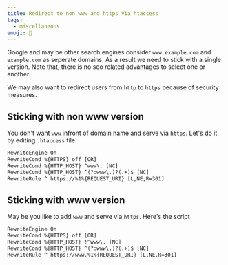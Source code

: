 ```yaml
---
title: Redirect to non www and https via htaccess
tags: 
  - miscellaneous
emoji: 🧤
---
```


Google and may be other search engines consider `www.example.com` and `example.com` as seperate domains. As a result we need to stick with a single version. Note that, there is no seo related advantages to select one or another.

We may also want to redirect users from `http` to `https` because of security measures.

## Sticking with non www version

You don't want `www` infront of domain name and serve via `https`. Let's do it by editing `.htaccess` file.

```txt
RewriteEngine On
RewriteCond %{HTTPS} off [OR]
RewriteCond %{HTTP_HOST} ^www\. [NC]
RewriteCond %{HTTP_HOST} ^(?:www\.)?(.+)$ [NC]
RewriteRule ^ https://%1%{REQUEST_URI} [L,NE,R=301]
```

## Sticking with www version

May be you like to add `www` and serve via `https`. Here's the script

```txt
RewriteEngine On
RewriteCond %{HTTPS} off [OR]
RewriteCond %{HTTP_HOST} !^www\. [NC]
RewriteCond %{HTTP_HOST} ^(?:www\.)?(.+)$ [NC]
RewriteRule ^ https://www.%1%{REQUEST_URI} [L,NE,R=301]
```